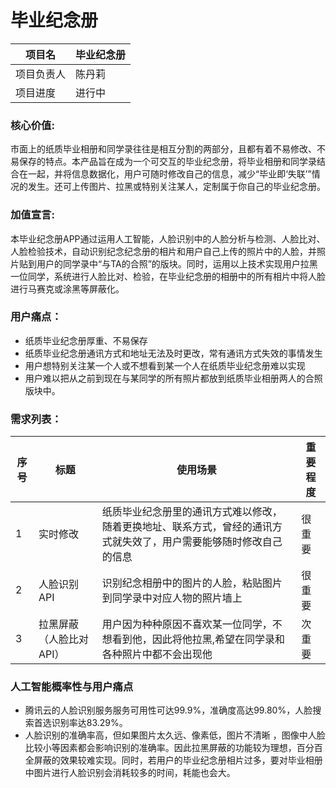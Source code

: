 # 毕业纪念册

| 项目名 | 毕业纪念册 |
| --- |--- |
| 项目负责人 | 陈丹莉 |
| 项目进度 | 进行中 |


### 核心价值:
市面上的纸质毕业相册和同学录往往是相互分割的两部分，且都有着不易修改、不易保存的特点。本产品旨在成为一个可交互的毕业纪念册，将毕业相册和同学录结合在一起，并将信息数据化，用户可随时修改自己的信息，减少“毕业即‘失联’”情况的发生。还可上传图片、拉黑或特别关注某人，定制属于你自己的毕业纪念册。


### 加值宣言:
本毕业纪念册APP通过运用人工智能，人脸识别中的人脸分析与检测、人脸比对、人脸检验技术，自动识别纪念纪念册的相片和用户自己上传的照片中的人脸，并照片贴到用户的同学录中“与TA的合照”的版块。同时，运用以上技术实现用户拉黑一位同学，系统进行人脸比对、检验，在毕业纪念册的相册中的所有相片中将人脸进行马赛克或涂黑等屏蔽化。

### 用户痛点：
- 纸质毕业纪念册厚重、不易保存
- 纸质毕业纪念册通讯方式和地址无法及时更改，常有通讯方式失效的事情发生
- 用户想特别关注某一个人或不想看到某一个人在纸质毕业纪念册难以实现
- 用户难以把从之前到现在与某同学的所有照片都放到纸质毕业相册两人的合照版块中。

### 需求列表：
| 序号 | 标题 | 使用场景 |  重要程度|
| --- |--- |--- | ---|
| 1 | 实时修改 |纸质毕业纪念册里的通讯方式难以修改，随着更换地址、联系方式，曾经的通讯方式就失效了，用户需要能够随时修改自己的信息 | 很重要 |
| 2 | 人脸识别API |识别纪念相册中的图片的人脸，粘贴图片到同学录中对应人物的照片墙上 | 很重要 |
| 3 | 拉黑屏蔽（人脸比对API） |用户因为种种原因不喜欢某一位同学，不想看到他，因此将他拉黑,希望在同学录和各种照片中都不会出现他 | 次重要 |

### 人工智能概率性与用户痛点
- 腾讯云的人脸识别服务服务可用性可达99.9%，准确度高达99.80%，人脸搜索首选识别率达83.29%。
- 人脸识别的准确率高，但如果图片太久远、像素低，图片不清晰 ，图像中人脸比较小等因素都会影响识别的准确率。因此拉黑屏蔽的功能较为理想，百分百全屏蔽的效果较难实现。同时，若用户的毕业纪念册相片过多，要对毕业相册中图片进行人脸识别会消耗较多的时间，耗能也会大。


